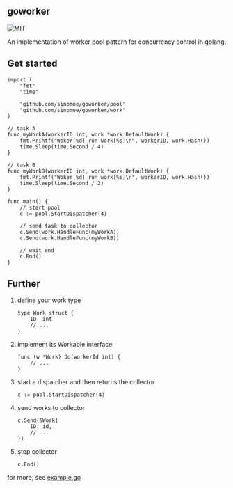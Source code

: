 ## goworker

![MIT](https://img.shields.io/badge/license-MIT-blue.svg)

An implementation of worker pool pattern for concurrency control in golang.

## Get started

```golang
import (
    "fmt"
    "time"
    
    "github.com/sinomoe/goworker/pool"
    "github.com/sinomoe/goworker/work"
)

// task A
func myWorkA(workerID int, work *work.DefaultWork) {
    fmt.Printf("Woker[%d] run work[%s]\n", workerID, work.Hash())
    time.Sleep(time.Second / 4)
}

// task B
func myWorkB(workerID int, work *work.DefaultWork) {
    fmt.Printf("Woker[%d] run work[%s]\n", workerID, work.Hash())
    time.Sleep(time.Second / 2)
}

func main() {
    // start pool 
    c := pool.StartDispatcher(4)
    
    // send task to collector
    c.Send(work.HandleFunc(myWorkA))
    c.Send(work.HandleFunc(myWorkB))
    
    // wait end
    c.End()
}
```

## Further

1. define your work type

    ```golang
    type Work struct {
        ID  int
        // ...
    }
    ```

2. implement its Workable interface

    ```golang
    func (w *Work) Do(workerId int) {
        // ...
    }
    ```

3. start a dispatcher and then returns the collector

    ```golang
    c := pool.StartDispatcher(4)
    ```

4. send works to collector

    ```golang
    c.Send(&Work{
        ID: id,
        // ...
    })
    ```

5. stop collector

    ```golang
    c.End()
    ```

for more, see [example.go](example.go)